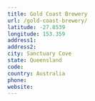 ```yaml
---
title: Gold Coast Brewery
url: /gold-coast-brewery/
latitude: -27.8539
longitude: 153.359
address1: 
address2: 
city: Sanctuary Cove
state: Queensland
code: 
country: Australia
phone: 
website: 
---
```


